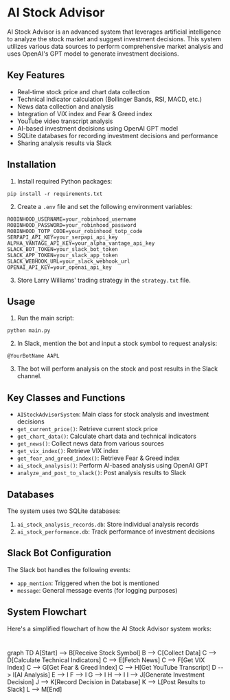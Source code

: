 # AI Stock Advisor

AI Stock Advisor is an advanced system that leverages artificial intelligence to analyze the stock market and suggest investment decisions. This system utilizes various data sources to perform comprehensive market analysis and uses OpenAI's GPT model to generate investment decisions.

## Key Features

- Real-time stock price and chart data collection
- Technical indicator calculation (Bollinger Bands, RSI, MACD, etc.)
- News data collection and analysis
- Integration of VIX index and Fear & Greed index
- YouTube video transcript analysis
- AI-based investment decisions using OpenAI GPT model
- SQLite databases for recording investment decisions and performance
- Sharing analysis results via Slack

## Installation

1. Install required Python packages:

```
pip install -r requirements.txt
```

2. Create a `.env` file and set the following environment variables:

```
ROBINHOOD_USERNAME=your_robinhood_username
ROBINHOOD_PASSWORD=your_robinhood_password
ROBINHOOD_TOTP_CODE=your_robinhood_totp_code
SERPAPI_API_KEY=your_serpapi_api_key
ALPHA_VANTAGE_API_KEY=your_alpha_vantage_api_key
SLACK_BOT_TOKEN=your_slack_bot_token
SLACK_APP_TOKEN=your_slack_app_token
SLACK_WEBHOOK_URL=your_slack_webhook_url
OPENAI_API_KEY=your_openai_api_key
```

3. Store Larry Williams' trading strategy in the `strategy.txt` file.

## Usage

1. Run the main script:

```
python main.py
```

2. In Slack, mention the bot and input a stock symbol to request analysis:

```
@YourBotName AAPL
```

3. The bot will perform analysis on the stock and post results in the Slack channel.

## Key Classes and Functions

- `AIStockAdvisorSystem`: Main class for stock analysis and investment decisions
- `get_current_price()`: Retrieve current stock price
- `get_chart_data()`: Calculate chart data and technical indicators
- `get_news()`: Collect news data from various sources
- `get_vix_index()`: Retrieve VIX index
- `get_fear_and_greed_index()`: Retrieve Fear & Greed index
- `ai_stock_analysis()`: Perform AI-based analysis using OpenAI GPT
- `analyze_and_post_to_slack()`: Post analysis results to Slack

## Databases

The system uses two SQLite databases:

1. `ai_stock_analysis_records.db`: Store individual analysis records
2. `ai_stock_performance.db`: Track performance of investment decisions

## Slack Bot Configuration

The Slack bot handles the following events:

- `app_mention`: Triggered when the bot is mentioned
- `message`: General message events (for logging purposes)

## System Flowchart

Here's a simplified flowchart of how the AI Stock Advisor system works:

# <antArtifact identifier="ai-stock-advisor-flowchart" type="application/vnd.ant.mermaid" title="AI Stock Advisor System Flowchart">
 graph TD
    A[Start] --> B[Receive Stock Symbol]
    B --> C[Collect Data]
    C --> D[Calculate Technical Indicators]
    C --> E[Fetch News]
    C --> F[Get VIX Index]
    C --> G[Get Fear & Greed Index]
    C --> H[Get YouTube Transcript]
    D --> I[AI Analysis]
    E --> I
    F --> I
    G --> I
    H --> I
    I --> J[Generate Investment Decision]
    J --> K[Record Decision in Database]
    K --> L[Post Results to Slack]
    L --> M[End]
